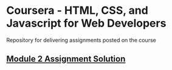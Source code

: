 # Coursera - HTML, CSS, and Javascript for Web Developers
Repository for delivering assignments posted on the course
## [Module 2 Assignment Solution](https://glacy.github.io/coursera-html-css-js/mod2_solution/)
